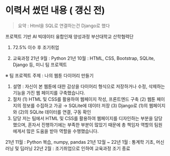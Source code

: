 # 이력서 썼던 내용 ( 갱신 전)

>요약 : Html을 SQL로 연결하는건 Django로 했다

프로젝트 기반 AI 빅데이터 융합인재 양성과정 부산대학교 산학협력단

1. 72.5% 이수 후 조기취업

2. 교육과정
21년 9월 : Python
21년 10월 : HTML, CSS, Bootstrap, SQLite, Django 등, 미니 팀 프로젝트

※ 팀 프로젝트 주제 : 나의 웹툰 다이어리 만들기
1. 설명 : 자신이 본 웹툰에 대한 감상을 다이어리 형식으로 저장하거나 수정, 삭제하는 기능을 가진 웹 페이지를 구축했습니다.
2. 절차
(1) HTML 및 CSS를 활용하여 웹페이지 작성, 프론트엔드 구축
(2) 웹툰 페이지의 정보를 수집하고 가공 → SQLite에 데이터 저장
(3) Django로 (1)의 웹페이지와 (2)의 SQLite 데이터를 연결, 구동 확인
3. 담당
저는 팀에서 HTML 및 CSS를 활용하여 웹페이지를 디자인하는 부분을 담당했으며,
혼자서 진행하기에는 부족한 부분이 많았기 때문에 총 책임자 역할의 팀원에게서 많은 도움을 받아 역할을 수행했습니다.

21년 11월 : Python 복습, numpy, pandas
21년 12월 ~ 22년 1월 : 통계학 기초, 머신러닝 및 딥러닝
22년 2월 : 조기취업으로 인하여 교육과정 조기 종료
